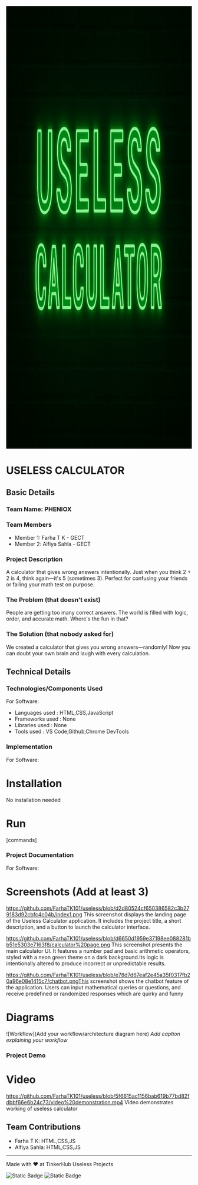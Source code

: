 <img width="3188" height="1202" alt="frame (3)" src=https://github.com/FarhaTK101/useless/blob/52902dc683b8611655ac4ead073764a8a25006e5/banner.jpeg />


# USELESS CALCULATOR


## Basic Details
### Team Name: PHENIOX


### Team Members
- Member 1: Farha T K - GECT
- Member 2: Alfiya Sahla - GECT

### Project Description
A calculator that gives wrong answers intentionally. Just when you think 2 + 2 is 4, think again—it's 5 (sometimes 3). Perfect for confusing your friends or failing your math test on purpose.

### The Problem (that doesn't exist)
People are getting too many correct answers. The world is filled with logic, order, and accurate math. Where's the fun in that?

### The Solution (that nobody asked for)
We created a calculator that gives you wrong answers—randomly! Now you can doubt your own brain and laugh with every calculation.

## Technical Details
### Technologies/Components Used
For Software:
- Languages used : HTML,CSS,JavaScript
- Frameworks used : None
- Libraries used : None
- Tools used : VS Code,Github,Chrome DevTools



### Implementation
For Software:
# Installation
No installation needed

# Run
[commands]

### Project Documentation
For Software:

# Screenshots (Add at least 3)
https://github.com/FarhaTK101/useless/blob/d2d80524cf650386582c3b279183d92cbfc4c04b/index1.png
This screenshot displays the landing page of the Useless Calculator application. It includes the project title, a short description, and a button to launch the calculator interface.

https://github.com/FarhaTK101/useless/blob/d6650d1959e37198ee088281bb51e5303e7163f8/calculator%20page.png
This screenshot presents the main calculator UI. It features a number pad and basic arithmetic operators, styled with a neon green theme on a dark background.Its logic is intentionally altered to produce incorrect or unpredictable results.


https://github.com/FarhaTK101/useless/blob/e78d7d67eaf2e45a35f0317fb20a96e08e1415c7/chatbot.pngThis screenshot shows the chatbot feature of the application. Users can input mathematical queries or questions, and receive predefined or randomized responses which are quirky and funny



# Diagrams
![Workflow](Add your workflow/architecture diagram here)
*Add caption explaining your workflow*


### Project Demo
# Video
https://github.com/FarhaTK101/useless/blob/5f6615ac1156bab619b77bd82fdbbf66e6b24c73/video%20demonstration.mp4
Video demonstrates working of useless calculator


## Team Contributions
- Farha T K: HTML,CSS,JS
- Alfiya Sahla: HTML,CSS,JS


---
Made with ❤️ at TinkerHub Useless Projects 

![Static Badge](https://img.shields.io/badge/TinkerHub-24?color=%23000000&link=https%3A%2F%2Fwww.tinkerhub.org%2F)
![Static Badge](https://img.shields.io/badge/UselessProjects--25-25?link=https%3A%2F%2Fwww.tinkerhub.org%2Fevents%2FQ2Q1TQKX6Q%2FUseless%2520Projects)
